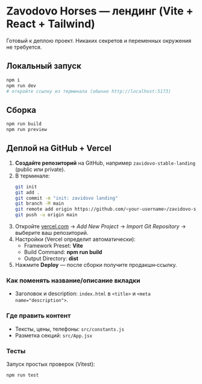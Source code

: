 # Zavodovo Horses — лендинг (Vite + React + Tailwind)

Готовый к деплою проект. Никаких секретов и переменных окружения не требуется.

## Локальный запуск

```bash
npm i
npm run dev
# откройте ссылку из терминала (обычно http://localhost:5173)
```

## Сборка
```bash
npm run build
npm run preview
```

## Деплой на GitHub + Vercel

1. **Создайте репозиторий** на GitHub, например `zavidovo-stable-landing` (public или private).
2. В терминале:
   ```bash
   git init
   git add .
   git commit -m "init: zavidovo landing"
   git branch -M main
   git remote add origin https://github.com/<your-username>/zavidovo-stable-landing.git
   git push -u origin main
   ```
3. Откройте [vercel.com](https://vercel.com) → *Add New Project* → *Import Git Repository* → выберите ваш репозиторий.
4. Настройки (Vercel определит автоматически):
   - Framework Preset: **Vite**
   - Build Command: **npm run build**
   - Output Directory: **dist**
5. Нажмите **Deploy** — после сборки получите продакшн‑ссылку.

### Как поменять название/описание вкладки
- Заголовок и description: `index.html` в `<title>` и `<meta name="description">`.

### Где править контент
- Тексты, цены, телефоны: `src/constants.js`
- Разметка секций: `src/App.jsx`

### Тесты
Запуск простых проверок (Vitest):
```bash
npm run test
```
